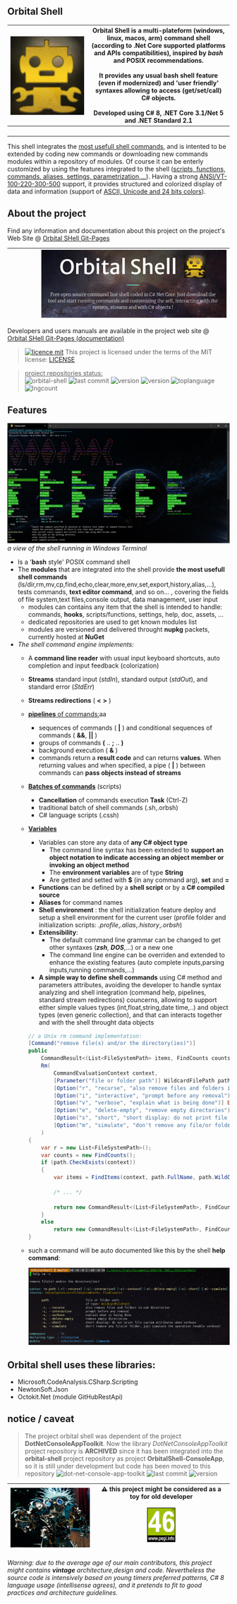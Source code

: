 ## Orbital Shell

<img src="docs/assets/img/robotazteque.png" align="top" style="float:left;margin-right:8px"/> | <b>Orbital Shell</b> is a multi-plateform (**windows, linux, macos, arm**) command shell (according to .Net Core supported platforms and APIs compatibilities), inspired by <b><i>bash</i></b> and **POSIX** recommendations.<br><br>It provides any usual bash shell feature (even if modernized) and 'user friendly' syntaxes allowing to access (get/set/call) C# objects.<br><br>Developed using **C# 8, .NET Core 3.1/Net 5 and .NET Standard 2.1**
-- | --
&nbsp;&nbsp;&nbsp;&nbsp;&nbsp;&nbsp;&nbsp;&nbsp;&nbsp;&nbsp;&nbsp;&nbsp;&nbsp;&nbsp;&nbsp;&nbsp;&nbsp;&nbsp;&nbsp;&nbsp;&nbsp;&nbsp;&nbsp;&nbsp;&nbsp;&nbsp;&nbsp;&nbsp;&nbsp;&nbsp;&nbsp;&nbsp;&nbsp;&nbsp;&nbsp;&nbsp;&nbsp;&nbsp;&nbsp;&nbsp;&nbsp;&nbsp;&nbsp; | &nbsp;

This shell integrates the <u>most usefull shell commands</u>, and is intented to be extended by coding new commands or downloading new commands modules within a repository of modules. Of course it can be enterly customized by using the features integrated to the shell (<u>scripts, functions, commands, aliases, settings, parametrization,...</u>). Having a strong <u>ANSI/VT-100-220-300-500</u> support, it provides structured and colorized display of data and information (support of <u>ASCII, Unicode and 24 bits colors</u>).

## About the project

Find any information and documentation about this project on the project's Web Site @ [Orbital SHell Git-Pages](https://orbitalshell.github.io/Orbital-Shell/) 

 &nbsp;&nbsp;&nbsp;&nbsp;&nbsp;&nbsp;&nbsp;&nbsp;&nbsp;&nbsp;&nbsp;&nbsp;&nbsp;&nbsp;&nbsp; | <img src="docs/assets/img/2021-02-12 03_47_28-Window.png"/>
-- | --

Developers and users manuals are available in the project web site @ [Orbital SHell Git-Pages (documentation)](https://orbitalshell.github.io/Orbital-Shell/documentation) 

> [![licence mit](https://img.shields.io/badge/licence-MIT-blue.svg)](license) This project is licensed under the terms of the MIT license: [LICENSE](LICENSE)  

> <u>project repositories status:</u><br>
![orbital-shell](https://img.shields.io/badge/Orbital--Shell-repository-lightgrey?style=plastic)
![last commit](https://img.shields.io/github/last-commit/orbitalshell/Orbital-Shell?style=plastic)
![version](https://img.shields.io/badge/Version-1.0.1--beta4-green)
![version](https://img.shields.io/github/v/tag/orbitalshell/Orbital-Shell?style=plastic) 
![toplanguage](https://img.shields.io/github/languages/top/orbitalshell/Orbital-Shell)
![lngcount](https://img.shields.io/github/languages/count/orbitalshell/Orbital-Shell)

## Features

<img src="docs/assets/img/git-doc/orbital-shell.png"/>*a view of the shell running in Windows Terminal*


- Is a '**bash** style' POSIX command shell
- The **modules** that are integrated into the shell provide **the most usefull shell commands** (ls/dir,rm,mv,cp,find,echo,clear,more,env,set,export,history,alias,...), tests commands, **text editor command**, and so on... , covering the fields of file system,text files,console output, data management, user input
  - modules can contains any item that the shell is intended to handle: commands, **hooks**, scripts/functions, settings, help, doc, assets, ...
  - dedicated repositories are used to get known modules list
  - modules are versioned and delivered throught **nupkg** packets, currently hosted at **NuGet**
- _The shell command engine implements:_
  - A **command line reader** with usual input keyboard shortcuts, auto completion and input feedback (colorization)
  - **Streams** standard input (*stdIn*), standard output (*stdOut*), and standard error (*StdErr*)
  - **Streams redirections** ( **<** **>** )
  - <u>**pipelines** of commands:</u>aa
    - sequences of commands ( **|** ) and conditional sequences of commands ( **&&**, **||** )
    - groups of commands **(** .. **;** .. **)**
    - background execution ( **&** )
    - commands return a **result code** and can returns **values**. When returning values and when specified, a pipe ( **|** ) between commands can **pass objects instead of streams**
  - <u>**Batches of commands**</u> (scripts)   
    - **Cancellation** of commands execution **Task** (Ctrl-Z)
    - traditional batch of shell commands (.sh,.orbsh)
    - C# language scripts (.cssh)
  - <u>**Variables**</u>
    - Variables can store any data of **any C# object type**
      - The command line syntax has been extended to **support an object notation to indicate accessing an object member or invoking an object method**
      - The **environment variables** are of type **String**
      - Are getted and setted with **$** (in any command arg), **set** and **=**
    - **Functions** can be defined by a **shell script** or by a **C# compiled source**
    - **Aliases** for command names
    - **Shell environment** : the shell initialization feature deploy and setup a shell environment for the current user (profile folder and initialization scripts: *.profile*,*.alias*,*.history*,*.orbsh*)
    - **Extensibility**:
      - The default command line grammar can be changed to get other syntaxes (***zsh***, ***DOS***,...) or a new one
      - The command line engine can be overriden and extended to enhance the existing features (auto complete inputs,parsing inputs,running commands,...)
    - **A simple way to define shell commands** using C# method and parameters attributes, avoiding the developer to handle syntax analyzing and shell integration (command help, pipelines, standard stream redirections) councerns, allowing to support either simple values types (int,float,string,date time,..) and object types (even generic collection), and that can interacts together and with the shell throught data objects

    ``` csharp
    // a Unix rm command implementation:
    [Command("remove file(s) and/or the directory(ies)")]
    public 
        CommandResult<(List<FileSystemPath> items, FindCounts counts)> 
        Rm(
            CommandEvaluationContext context,
            [Parameter("file or folder path")] WildcardFilePath path,
            [Option("r", "recurse", "also remove files and folders in sub directories")] bool recurse,
            [Option("i", "interactive", "prompt before any removal")] bool interactive,
            [Option("v", "verbose", "explain what is being done")] bool verbose,
            [Option("e", "delete-empty", "remove empty directories")] bool rmEmptyDirs,
            [Option("s", "short", "short display: do not print file system attributes when verbose")] bool noattributes,
            [Option("m", "simulate", "don't remove any file/or folder, just simulate the operation (enable verbose)")] bool simulate
        )
    {
        var r = new List<FileSystemPath>();
        var counts = new FindCounts();
        if (path.CheckExists(context))
        {
            var items = FindItems(context, path.FullName, path.WildCardFileName ?? "*", !recurse, true, false, !noattributes, !recurse, null, false, counts, false, false);
            
            /* ... */
            
            return new CommandResult<(List<FileSystemPath>, FindCounts)>((r, counts), ReturnCode.OK);
        }
        else
            return new CommandResult<(List<FileSystemPath>, FindCounts)>((r, counts), ReturnCode.Error);
    }
    ```

  - such a command will be auto documented like this by the shell **help command**:
  
    <img src="docs/assets/img/git-doc/2021-02-12%2014_28_35-Window.png"/>


## Orbital shell uses these libraries:

- Microsoft.CodeAnalysis.CSharp.Scripting
- NewtonSoft.Json
- Octokit.Net (module GitHubRestApi)

## notice / caveat

> The project orbital shell was dependent of the project **DotNetConsoleAppToolkit**. Now the library *DotNetConsoleAppToolkit* project repository is **ARCHIVED** since it has been integrated into the **orbital-shell** project repository as project **OrbitalShell-ConsoleApp**, so it is still under development but code has been moved to this repository
![dot-net-console-app-toolkit](https://img.shields.io/badge/dotnet--console--app--toolkit-repository-lightgrey?style=plastic)
![last commit](https://img.shields.io/github/last-commit/franck-gaspoz/dotnet-console-app-toolkit?style=plastic)
![version](https://img.shields.io/github/v/tag/franck-gaspoz/dotnet-console-app-toolkit?style=plastic)

<img src="docs/assets/img/tra4brains.png"/> | :warning: this project might be considered as a toy for old developer<br><br><img src="docs/assets/img/pegi46small.png"/><br><br>
-- | --

*Warning: due to the average age of our main contributors, this project might contains **vintage** architecture,design and code. Nevertheless the source code is intensively based on young timers preferred patterns, C# 8 language usage (intellisense agrees), and it pretends to fit to good practices and architecture guidelines.*
